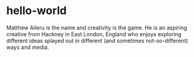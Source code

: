 # hello-world
Matthew Aileru is the name and creativity is the game. He is an aspiring creative from Hackney in East London, England who enjoys exploring different ideas splayed out in different (and sometimes not-so-different) ways and media.
